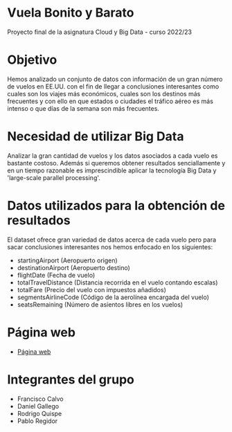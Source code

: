 # Vuela Bonito y Barato
Proyecto final de la asignatura Cloud y Big Data - curso 2022/23

# Objetivo
Hemos analizado un conjunto de datos con información de un gran número de vuelos en EE.UU. con el fin de llegar a conclusiones interesantes como cuales son los viajes más económicos, cuales son los destinos más frecuentes y con ello en que estados o ciudades el tráfico aéreo es más intenso o que días de la semana son más frecuentes.

# Necesidad de utilizar Big Data
Analizar la gran cantidad de vuelos y los datos asociados a cada vuelo es bastante costoso. Además si queremos obtener resultados senciallamente y en un tiempo razonable es imprescindible aplicar la tecnología Big Data y 'large-scale parallel processing'.

# Datos utilizados para la obtención de resultados
El dataset ofrece gran variedad de datos acerca de cada vuelo pero para sacar conclusiones interesantes nos hemos enfocado en los siguientes:

- startingAirport (Aeropuerto origen)
- destinationAirport (Aeropuerto destino)
- flightDate (Fecha de vuelo)
- totalTravelDistance (Distancia recorrida en el vuelo contando escalas)
- totalFare (Precio del vuelo con impuestos añadidos)
- segmentsAirlineCode (Código de la aerolínea encargada del vuelo)
- seatsRemaining (Número de asientos libres en los vuelos)


# Página web
* [Página web](https://tripanalistycs.odoo.com/@/)

# Integrantes del grupo
* Francisco Calvo
* Daniel Gallego
* Rodrigo Quispe
* Pablo Regidor


